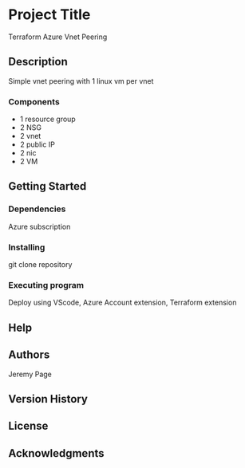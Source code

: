 # Project Title

Terraform Azure Vnet Peering

## Description

Simple vnet peering with 1 linux vm per vnet

### Components
- 1 resource group
- 2 NSG 
- 2 vnet
- 2 public IP
- 2 nic
- 2 VM

## Getting Started

### Dependencies

Azure subscription

### Installing

git clone repository

### Executing program

Deploy using VScode, Azure Account extension, Terraform extension

## Help


## Authors

Jeremy Page

## Version History

## License

## Acknowledgments
